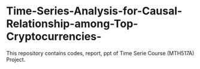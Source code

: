 # Time-Series-Analysis-for-Causal-Relationship-among-Top-Cryptocurrencies-
This repository contains codes, report, ppt of Time Serie Course (MTH517A) Project.

